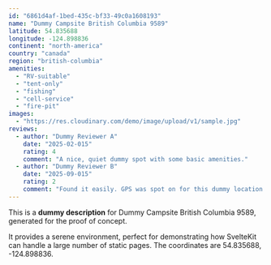 ```yaml
---
id: "6861d4af-1bed-435c-bf33-49c0a1608193"
name: "Dummy Campsite British Columbia 9589"
latitude: 54.835688
longitude: -124.898836
continent: "north-america"
country: "canada"
region: "british-columbia"
amenities:
  - "RV-suitable"
  - "tent-only"
  - "fishing"
  - "cell-service"
  - "fire-pit"
images:
  - "https://res.cloudinary.com/demo/image/upload/v1/sample.jpg"
reviews:
  - author: "Dummy Reviewer A"
    date: "2025-02-015"
    rating: 4
    comment: "A nice, quiet dummy spot with some basic amenities."
  - author: "Dummy Reviewer B"
    date: "2025-09-015"
    rating: 2
    comment: "Found it easily. GPS was spot on for this dummy location."
---
```


This is a **dummy description** for Dummy Campsite British Columbia 9589, generated for the proof of concept.

It provides a serene environment, perfect for demonstrating how SvelteKit can handle a large number of static pages. The coordinates are 54.835688, -124.898836.
